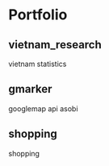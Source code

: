 # Portfolio
## vietnam_research

vietnam statistics

## gmarker

googlemap api asobi

## shopping

shopping